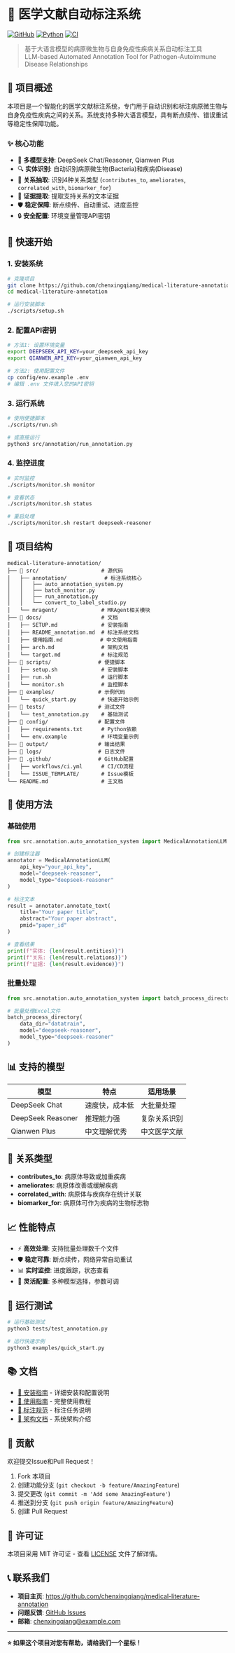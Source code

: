 # 🧠 医学文献自动标注系统

[![GitHub](https://img.shields.io/github/license/chenxingqiang/medical-literature-annotation)](https://github.com/chenxingqiang/medical-literature-annotation/blob/main/LICENSE)
[![Python](https://img.shields.io/badge/python-3.7+-blue.svg)](https://www.python.org/downloads/)
[![CI](https://github.com/chenxingqiang/medical-literature-annotation/workflows/CI/badge.svg)](https://github.com/chenxingqiang/medical-literature-annotation/actions)

> 基于大语言模型的病原微生物与自身免疫性疾病关系自动标注工具  
> LLM-based Automated Annotation Tool for Pathogen-Autoimmune Disease Relationships

## 🎯 项目概述

本项目是一个智能化的医学文献标注系统，专门用于自动识别和标注病原微生物与自身免疫性疾病之间的关系。系统支持多种大语言模型，具有断点续传、错误重试等稳定性保障功能。

### ✨ 核心功能

- 🤖 **多模型支持**: DeepSeek Chat/Reasoner, Qianwen Plus
- 🔍 **实体识别**: 自动识别病原微生物(Bacteria)和疾病(Disease)
- 🔗 **关系抽取**: 识别4种关系类型 (`contributes_to`, `ameliorates`, `correlated_with`, `biomarker_for`)
- 📝 **证据提取**: 提取支持关系的文本证据
- 🛡️ **稳定保障**: 断点续传、自动重试、进度监控
- 🔒 **安全配置**: 环境变量管理API密钥

## 🚀 快速开始

### 1. 安装系统

```bash
# 克隆项目
git clone https://github.com/chenxingqiang/medical-literature-annotation.git
cd medical-literature-annotation

# 运行安装脚本
./scripts/setup.sh
```

### 2. 配置API密钥

```bash
# 方法1: 设置环境变量
export DEEPSEEK_API_KEY=your_deepseek_api_key
export QIANWEN_API_KEY=your_qianwen_api_key

# 方法2: 使用配置文件
cp config/env.example .env
# 编辑 .env 文件填入您的API密钥
```

### 3. 运行系统

```bash
# 使用便捷脚本
./scripts/run.sh

# 或直接运行
python3 src/annotation/run_annotation.py
```

### 4. 监控进度

```bash
# 实时监控
./scripts/monitor.sh monitor

# 查看状态
./scripts/monitor.sh status

# 重启处理
./scripts/monitor.sh restart deepseek-reasoner
```

## 📁 项目结构

```
medical-literature-annotation/
├── 📂 src/                    # 源代码
│   ├── annotation/            # 标注系统核心
│   │   ├── auto_annotation_system.py
│   │   ├── batch_monitor.py
│   │   ├── run_annotation.py
│   │   └── convert_to_label_studio.py
│   └── mragent/              # MRAgent相关模块
├── 📂 docs/                   # 文档
│   ├── SETUP.md              # 安装指南
│   ├── README_annotation.md  # 标注系统文档
│   ├── 使用指南.md            # 中文使用指南
│   ├── arch.md               # 架构文档
│   └── target.md             # 标注规范
├── 📂 scripts/               # 便捷脚本
│   ├── setup.sh              # 安装脚本
│   ├── run.sh                # 运行脚本
│   └── monitor.sh            # 监控脚本
├── 📂 examples/              # 示例代码
│   └── quick_start.py        # 快速开始示例
├── 📂 tests/                 # 测试文件
│   └── test_annotation.py    # 基础测试
├── 📂 config/                # 配置文件
│   ├── requirements.txt      # Python依赖
│   └── env.example           # 环境变量示例
├── 📂 output/                # 输出结果
├── 📂 logs/                  # 日志文件
├── 📂 .github/               # GitHub配置
│   ├── workflows/ci.yml      # CI/CD流程
│   └── ISSUE_TEMPLATE/       # Issue模板
└── README.md                 # 主文档
```

## 🔧 使用方法

### 基础使用

```python
from src.annotation.auto_annotation_system import MedicalAnnotationLLM

# 创建标注器
annotator = MedicalAnnotationLLM(
    api_key="your_api_key",
    model="deepseek-reasoner",
    model_type="deepseek-reasoner"
)

# 标注文本
result = annotator.annotate_text(
    title="Your paper title",
    abstract="Your paper abstract",
    pmid="paper_id"
)

# 查看结果
print(f"实体: {len(result.entities)}")
print(f"关系: {len(result.relations)}")
print(f"证据: {len(result.evidence)}")
```

### 批量处理

```python
from src.annotation.auto_annotation_system import batch_process_directory

# 批量处理Excel文件
batch_process_directory(
    data_dir="datatrain",
    model="deepseek-reasoner",
    model_type="deepseek-reasoner"
)
```

## 📊 支持的模型

| 模型 | 特点 | 适用场景 |
|------|------|----------|
| DeepSeek Chat | 速度快，成本低 | 大批量处理 |
| DeepSeek Reasoner | 推理能力强 | 复杂关系识别 |
| Qianwen Plus | 中文理解优秀 | 中文医学文献 |

## 🔗 关系类型

- **contributes_to**: 病原体导致或加重疾病
- **ameliorates**: 病原体改善或缓解疾病  
- **correlated_with**: 病原体与疾病存在统计关联
- **biomarker_for**: 病原体可作为疾病的生物标志物

## 📈 性能特点

- ⚡ **高效处理**: 支持批量处理数千个文件
- 🛡️ **稳定可靠**: 断点续传，网络异常自动重试
- 📊 **实时监控**: 进度跟踪，状态查看
- 🔄 **灵活配置**: 多种模型选择，参数可调

## 🧪 运行测试

```bash
# 运行基础测试
python3 tests/test_annotation.py

# 运行快速示例
python3 examples/quick_start.py
```

## 📚 文档

- [📖 安装指南](docs/SETUP.md) - 详细安装和配置说明
- [📖 使用指南](docs/使用指南.md) - 完整使用教程
- [📖 标注规范](docs/target.md) - 标注任务说明
- [📖 架构文档](docs/arch.md) - 系统架构介绍

## 🤝 贡献

欢迎提交Issue和Pull Request！

1. Fork 本项目
2. 创建功能分支 (`git checkout -b feature/AmazingFeature`)
3. 提交更改 (`git commit -m 'Add some AmazingFeature'`)
4. 推送到分支 (`git push origin feature/AmazingFeature`)
5. 创建 Pull Request

## 📄 许可证

本项目采用 MIT 许可证 - 查看 [LICENSE](LICENSE) 文件了解详情。

## 📞 联系我们

- **项目主页**: https://github.com/chenxingqiang/medical-literature-annotation
- **问题反馈**: [GitHub Issues](https://github.com/chenxingqiang/medical-literature-annotation/issues)
- **邮箱**: chenxingqiang@example.com

---

**⭐ 如果这个项目对您有帮助，请给我们一个星标！** 